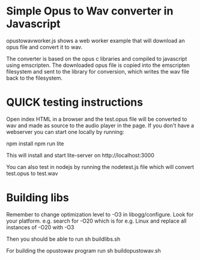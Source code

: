 # Simple Opus to Wav converter in Javascript #

opustowavworker.js shows a web worker example that will download an opus file and convert it to wav.

The converter is based on the opus c libraries and compiled to javascript using emscripten.
The downloaded opus file is copied into the emscripten filesystem and sent to the library for conversion,
which writes the wav file back to the filesystem.

# QUICK testing instructions #

Open index HTML in a browser and the test.opus file will be converted to wav and made as source to the audio player in the page. If you don't have a webserver you can start one locally by running:

npm install
npm run lite

This will install and start lite-server on http://localhost:3000

You can also test in nodejs by running the nodetest.js file which will convert test.opus to test.wav

# Building libs

Remember to change optimization level to -O3 in libogg/configure. Look for your platform. e.g. search for -O20 which is for e.g. Linux and replace all instances of -O20 with -O3

Then you should be able to run sh buildlibs.sh

For building the opustowav program run sh buildopustowav.sh
